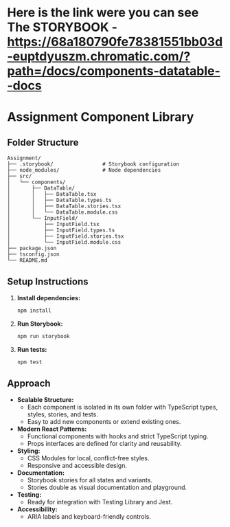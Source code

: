 # Here is the link were you can see The STORYBOOK - https://68a180790fe78381551bb03d-euptdyuszm.chromatic.com/?path=/docs/components-datatable--docs

# Assignment Component Library

## Folder Structure

```
Assignment/
├── .storybook/                # Storybook configuration
├── node_modules/              # Node dependencies
├── src/
│   └── components/
│       ├── DataTable/
│       │   ├── DataTable.tsx
│       │   ├── DataTable.types.ts
│       │   ├── DataTable.stories.tsx
│       │   └── DataTable.module.css
│       └── InputField/
│           ├── InputField.tsx
│           ├── InputField.types.ts
│           ├── InputField.stories.tsx
│           └── InputField.module.css
├── package.json
├── tsconfig.json
└── README.md
```

## Setup Instructions

1. **Install dependencies:**
   ```sh
   npm install
   ```
2. **Run Storybook:**
   ```sh
   npm run storybook
   ```
3. **Run tests:**
   ```sh
   npm test
   ```

## Approach

- **Scalable Structure:**
  - Each component is isolated in its own folder with TypeScript types, styles, stories, and tests.
  - Easy to add new components or extend existing ones.
- **Modern React Patterns:**
  - Functional components with hooks and strict TypeScript typing.
  - Props interfaces are defined for clarity and reusability.
- **Styling:**
  - CSS Modules for local, conflict-free styles.
  - Responsive and accessible design.
- **Documentation:**
  - Storybook stories for all states and variants.
  - Stories double as visual documentation and playground.
- **Testing:**
  - Ready for integration with Testing Library and Jest.
- **Accessibility:**
  - ARIA labels and keyboard-friendly controls.


